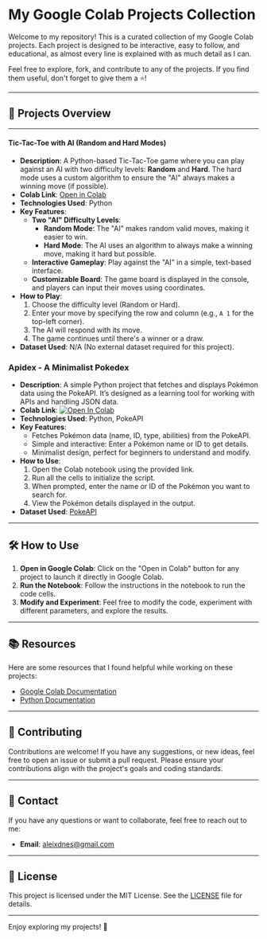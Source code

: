 # My Google Colab Projects Collection

Welcome to my repository! This is a curated collection of my Google Colab projects. Each project is designed to be interactive, easy to follow, and educational, as almost every line is explained with as much detail as I can.

Feel free to explore, fork, and contribute to any of the projects. If you find them useful, don't forget to give them a ⭐!

---

## 📂 Projects Overview

---

#### **Tic-Tac-Toe with AI (Random and Hard Modes)**
- **Description**: A Python-based Tic-Tac-Toe game where you can play against an AI with two difficulty levels: **Random** and **Hard**. The hard mode uses a custom algorithm to ensure the "AI" always makes a winning move (if possible).
- **Colab Link**: [Open in Colab](https://colab.research.google.com/your-link-here)
- **Technologies Used**: Python
- **Key Features**:
  - **Two "AI" Difficulty Levels**:
    - **Random Mode**: The "AI" makes random valid moves, making it easier to win.
    - **Hard Mode**: The AI uses an algorithm to always make a winning move, making it hard but possible.
  - **Interactive Gameplay**: Play against the "AI" in a simple, text-based interface.
  - **Customizable Board**: The game board is displayed in the console, and players can input their moves using coordinates.
- **How to Play**:
  1. Choose the difficulty level (Random or Hard).
  2. Enter your move by specifying the row and column (e.g., `A 1` for the top-left corner).
  3. The AI will respond with its move.
  4. The game continues until there's a winner or a draw.
- **Dataset Used**: N/A (No external dataset required for this project).

### **Apidex - A Minimalist Pokedex**
- **Description**: A simple Python project that fetches and displays Pokémon data using the PokeAPI. It’s designed as a learning tool for working with APIs and handling JSON data.
- **Colab Link**: <a href="https://colab.research.google.com/github/NE0BIT/pokedex/blob/main/pokedex.ipynb" target="_blank"><img src="https://colab.research.google.com/assets/colab-badge.svg" alt="Open In Colab"/> </a>
- **Technologies Used**: Python, PokeAPI
- **Key Features**:
  - Fetches Pokémon data (name, ID, type, abilities) from the PokeAPI.
  - Simple and interactive: Enter a Pokémon name or ID to get details.
  - Minimalist design, perfect for beginners to understand and modify.
- **How to Use**:
  1. Open the Colab notebook using the provided link.
  2. Run all the cells to initialize the script.
  3. When prompted, enter the name or ID of the Pokémon you want to search for.
  4. View the Pokémon details displayed in the output.
- **Dataset Used**: [PokeAPI](https://pokeapi.co/)

---

## 🛠️ How to Use

1. **Open in Google Colab**: Click on the "Open in Colab" button for any project to launch it directly in Google Colab.
2. **Run the Notebook**: Follow the instructions in the notebook to run the code cells.
3. **Modify and Experiment**: Feel free to modify the code, experiment with different parameters, and explore the results.

---

## 📚 Resources

Here are some resources that I found helpful while working on these projects:
- [Google Colab Documentation](https://colab.research.google.com/notebooks/intro.ipynb)
- [Python Documentation](https://docs.python.org/3/)

---

## 🤝 Contributing

Contributions are welcome! If you have any suggestions, or new ideas, feel free to open an issue or submit a pull request. Please ensure your contributions align with the project's goals and coding standards.

---

## 📧 Contact

If you have any questions or want to collaborate, feel free to reach out to me:
- **Email**: aleixdnes@gmail.com

---

## 📜 License

This project is licensed under the MIT License. See the [LICENSE](LICENSE) file for details.

---

Enjoy exploring my projects! 🚀

